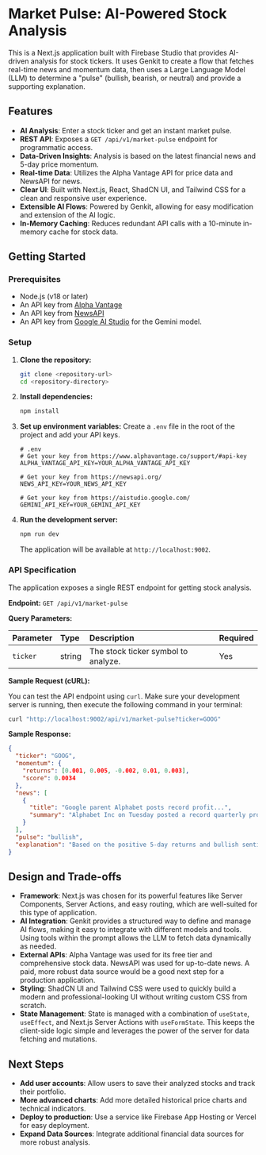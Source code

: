 # Market Pulse: AI-Powered Stock Analysis

This is a Next.js application built with Firebase Studio that provides AI-driven analysis for stock tickers. It uses Genkit to create a flow that fetches real-time news and momentum data, then uses a Large Language Model (LLM) to determine a "pulse" (bullish, bearish, or neutral) and provide a supporting explanation.

## Features

-   **AI Analysis**: Enter a stock ticker and get an instant market pulse.
-   **REST API**: Exposes a `GET /api/v1/market-pulse` endpoint for programmatic access.
-   **Data-Driven Insights**: Analysis is based on the latest financial news and 5-day price momentum.
-   **Real-time Data**: Utilizes the Alpha Vantage API for price data and NewsAPI for news.
-   **Clear UI**: Built with Next.js, React, ShadCN UI, and Tailwind CSS for a clean and responsive user experience.
-   **Extensible AI Flows**: Powered by Genkit, allowing for easy modification and extension of the AI logic.
-   **In-Memory Caching**: Reduces redundant API calls with a 10-minute in-memory cache for stock data.

## Getting Started

### Prerequisites

-   Node.js (v18 or later)
-   An API key from [Alpha Vantage](https://www.alphavantage.co/support/#api-key)
-   An API key from [NewsAPI](https://newsapi.org/)
-   An API key from [Google AI Studio](https://aistudio.google.com/) for the Gemini model.

### Setup

1.  **Clone the repository:**
    ```bash
    git clone <repository-url>
    cd <repository-directory>
    ```

2.  **Install dependencies:**
    ```bash
    npm install
    ```

3.  **Set up environment variables:**
    Create a `.env` file in the root of the project and add your API keys.

    ```env
    # .env
    # Get your key from https://www.alphavantage.co/support/#api-key
    ALPHA_VANTAGE_API_KEY=YOUR_ALPHA_VANTAGE_API_KEY

    # Get your key from https://newsapi.org/
    NEWS_API_KEY=YOUR_NEWS_API_KEY

    # Get your key from https://aistudio.google.com/
    GEMINI_API_KEY=YOUR_GEMINI_API_KEY
    ```

4.  **Run the development server:**
    ```bash
    npm run dev
    ```
    The application will be available at `http://localhost:9002`.

### API Specification

The application exposes a single REST endpoint for getting stock analysis.

**Endpoint:** `GET /api/v1/market-pulse`

**Query Parameters:**

| Parameter | Type   | Description                      | Required |
| :-------- | :----- | :------------------------------- | :------- |
| `ticker`  | string | The stock ticker symbol to analyze. | Yes      |

**Sample Request (cURL):**

You can test the API endpoint using `curl`. Make sure your development server is running, then execute the following command in your terminal:

```bash
curl "http://localhost:9002/api/v1/market-pulse?ticker=GOOG"
```

**Sample Response:**

```json
{
  "ticker": "GOOG",
  "momentum": {
    "returns": [0.001, 0.005, -0.002, 0.01, 0.003],
    "score": 0.0034
  },
  "news": [
    {
      "title": "Google parent Alphabet posts record profit...",
      "summary": "Alphabet Inc on Tuesday posted a record quarterly profit..."
    }
  ],
  "pulse": "bullish",
  "explanation": "Based on the positive 5-day returns and bullish sentiment in recent news about record profits, the outlook for GOOG is bullish."
}
```

## Design and Trade-offs

-   **Framework**: Next.js was chosen for its powerful features like Server Components, Server Actions, and easy routing, which are well-suited for this type of application.
-   **AI Integration**: Genkit provides a structured way to define and manage AI flows, making it easy to integrate with different models and tools. Using tools within the prompt allows the LLM to fetch data dynamically as needed.
-   **External APIs**: Alpha Vantage was used for its free tier and comprehensive stock data. NewsAPI was used for up-to-date news. A paid, more robust data source would be a good next step for a production application.
-   **Styling**: ShadCN UI and Tailwind CSS were used to quickly build a modern and professional-looking UI without writing custom CSS from scratch.
-   **State Management**: State is managed with a combination of `useState`, `useEffect`, and Next.js Server Actions with `useFormState`. This keeps the client-side logic simple and leverages the power of the server for data fetching and mutations.

## Next Steps

-   **Add user accounts**: Allow users to save their analyzed stocks and track their portfolio.
-   **More advanced charts**: Add more detailed historical price charts and technical indicators.
-   **Deploy to production**: Use a service like Firebase App Hosting or Vercel for easy deployment.
-   **Expand Data Sources**: Integrate additional financial data sources for more robust analysis.

